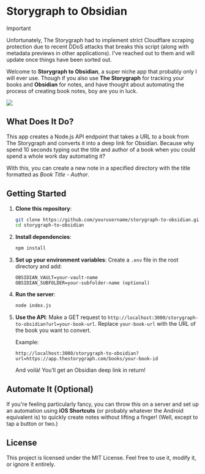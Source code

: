 # Storygraph to Obsidian

> [!IMPORTANT]
> Unfortunately, The Storygraph had to implement strict Cloudflare scraping protection due to recent DDoS attacks that breaks this script (along with metadata previews in other applications). I've reached out to them and will update once things have been sorted out.

Welcome to **Storygraph to Obsidian**, a super niche app that probably only I will ever use. Though if you also use **The Storygraph** for tracking your books and **Obsidian** for notes, and have thought about automating the process of creating book notes, boy are you in luck.

![](https://i.imgur.com/6pUIrfW.gif)

## What Does It Do?

This app creates a Node.js API endpoint that takes a URL to a book from The Storygraph and converts it into a deep link for Obsidian. Because why spend 10 seconds typing out the title and author of a book when you could spend a whole work day automating it?

With this, you can create a new note in a specified directory with the title formatted as *Book Title - Author*.

## Getting Started

1. **Clone this repository**:
   ```bash
   git clone https://github.com/yourusername/storygraph-to-obsidian.git
   cd storygraph-to-obsidian
   ```

2. **Install dependencies**:
   ```bash
   npm install
   ```

3. **Set up your environment variables**:
   Create a `.env` file in the root directory and add:
   ```
   OBSIDIAN_VAULT=your-vault-name
   OBSIDIAN_SUBFOLDER=your-subfolder-name (optional)
   ```

4. **Run the server**:
   ```bash
   node index.js
   ```

5. **Use the API**:
   Make a GET request to `http://localhost:3000/storygraph-to-obsidian?url=your-book-url`. Replace `your-book-url` with the URL of the book you want to convert.

   Example:
   ```
   http://localhost:3000/storygraph-to-obsidian?url=https://app.thestorygraph.com/books/your-book-id
   ```

   And voilà! You’ll get an Obsidian deep link in return!

## Automate It (Optional)

If you're feeling particularly fancy, you can throw this on a server and set up an automation using **iOS Shortcuts** (or probably whatever the Android equivalent is) to quickly create notes without lifting a finger! (Well, except to tap a button or two.)

## License

This project is licensed under the MIT License. Feel free to use it, modify it, or ignore it entirely.
